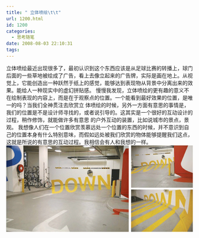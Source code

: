 ```yaml
---
title: " 立体喷绘\t\t"
url: 1200.html
id: 1200
categories:
  - 思考随笔
date: 2008-08-03 22:10:31
tags:
---
```


立体喷绘最近出现很多了，最初认识到这个东西应该是从足球比赛的转播上，球门后面的一些草地被绘成了广告，看上去像立起来的广告牌，实际是画在地上。从视觉上，它能创造出一种跃然于纸上的感觉，能够达到表现物从背景中分离出来的效果。能给人一种现实中的虚幻拼贴感。 慢慢我发现，立体喷绘的更有趣的意义不在绘制表现的内容上，而是在于观察点的位置。一个能看到最好效果的位置，是唯一的吗？当我们全神贯注去欣赏立 体喷绘的时候，另外一方面有意思的事情是，我们的位置是不是设计师寻找的，或者说引导的。这其实是一个很好的互动设计的过程，稍作修饰，就能做许多有意思 的户外互动的装置，比如说城市的景点，景观。 我想像人们在一个位置欣赏羡慕远处一个位置的东西的时候，并不意识到自己的位置本身有什么特别意味，而假如远处被我们欣赏的物体能够提醒我们这点，这就是所说的有意思的互动过程。我相信会有人和我想的一样。 [![](../../images//2011/03/2m-thumb.gif "2m-thumb")](../../images//2011/03/2m-thumb.gif)